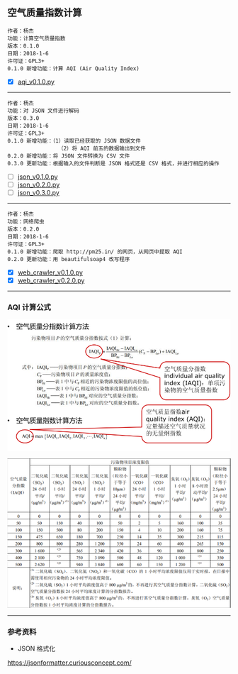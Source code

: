 ## 空气质量指数计算

    作者：杨杰
    功能：计算空气质量指数
    版本：0.1.0
    日期：2018-1-6
    许可证：GPL3+
    0.1.0 新增功能：计算 AQI (Air Quality Index)

- [x] [aqi_v0.1.0.py](aqi_v0.1.0.py)

---

    作者：杨杰
    功能：对 JSON 文件进行解码
    版本：0.3.0
    日期：2018-1-6
    许可证：GPL3+
    0.1.0 新增功能：（1）读取已经获取的 JSON 数据文件
                    （2）将 AQI 前五的数据输出到文件
    0.2.0 新增功能：将 JSON 文件转换为 CSV 文件
    0.3.0 更新功能：根据输入的文件判断是 JSON 格式还是 CSV 格式，并进行相应的操作

- [ ] [json_v0.1.0.py](json_v0.1.0.py)
- [ ] [json_v0.2.0.py](json_v0.2.0.py)
- [ ] [json_v0.3.0.py](json_v0.3.0.py)

---

    作者：杨杰
    功能：网络爬虫
    版本：0.2.0
    日期：2018-1-6
    许可证：GPL3+
    0.1.0 新增功能：爬取 http://pm25.in/ 的网页，从网页中提取 AQI
    0.2.0 更新功能：用 beautifulsoap4 改写程序

- [x] [web_crawler_v0.1.0.py](web_crawler_v0.1.0.py)
- [x] [web_crawler_v0.2.0.py](web_crawler_v0.2.0.py)

---

### AQI 计算公式

![Snipaste_2018-01-06_01-50-03](Snipaste_2018-01-06_01-50-03.png)

![Snipaste_2018-01-06_01-48-13](Snipaste_2018-01-06_01-48-13.png)

---

### 参考资料

- JSON 格式化

<https://jsonformatter.curiousconcept.com/>



